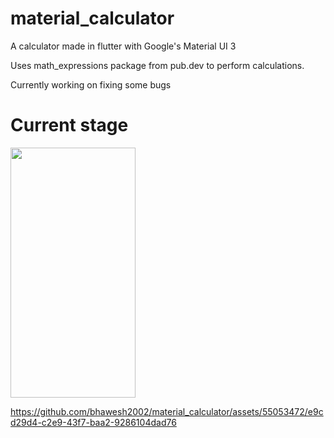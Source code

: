 # material_calculator
 A calculator made in flutter with Google's Material UI 3

 Uses math_expressions package from pub.dev to perform calculations.
 
 
 Currently working on fixing some bugs

# Current stage
<img src="https://github.com/bhawesh2002/material_calculator/assets/55053472/54942dca-0f2b-403c-a0de-23aba5865f5c.png" width="200" height="400">

https://github.com/bhawesh2002/material_calculator/assets/55053472/e9cd29d4-c2e9-43f7-baa2-9286104dad76

